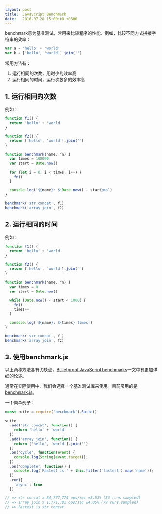 ```yaml
---
layout: post
title:  JavaScript Benchmark
date:   2016-07-28 15:00:00 +0800
---
```


benchmark意为基准测试，常用来比较程序的性能。例如，比较不同方式拼接字符串的效率：

```js
var a = 'hello' + 'world'
var b = ['hello', 'world'].join('')
```

常用方法有：

1. 运行相同的次数，用时少的效率高
2. 运行相同的时间，运行次数多的效率高

## 1. 运行相同的次数

例如：

```js
function f1() {
  return 'hello' + 'world'
}

function f2() {
  return ['hello', 'world'].join('')
}

function benchmark(name, fn) {
  var times = 100000
  var start = Date.now()

  for (let i = 0; i < times; i++) {
    fn()
  }

  console.log(`${name}: ${Date.now() - start}ms`)
}

benchmark('str concat', f1)
benchmark('array join', f2)
```

## 2. 运行相同的时间

例如：

```js
function f1() {
  return 'hello' + 'world'
}

function f2() {
  return ['hello', 'world'].join('')
}

function benchmark(name, fn) {
  var times = 0
  var start = Date.now()

  while (Date.now() - start < 1000) {
    fn()
    times++
  }

  console.log(`${name}: ${times} times`)
}

benchmark('str concat', f1)
benchmark('array join', f2)
```

## 3. 使用benchmark.js

以上两种方法各有优缺点，[Bulletproof JavaScript benchmarks](https://mathiasbynens.be/notes/javascript-benchmarking)一文中有更加详细的论述。

通常在实际使用中，我们会选择一个基准测试库来使用。目前常用的是[benchmark.js](https://github.com/bestiejs/benchmark.js)。

一个简单例子：

```js
const suite = require('benchmark').Suite()

suite
  .add('str concat', function() {
    return 'hello' + 'world'
  })
  .add('array join', function() {
    return ['hello', 'world'].join('')
  })
  .on('cycle', function(event) {
    console.log(String(event.target));
  })
  .on('complete', function() {
    console.log('Fastest is ' + this.filter('fastest').map('name'));
  })
  .run({
    'async': true
  })

// => str concat x 84,777,774 ops/sec ±3.53% (83 runs sampled)
// => array join x 1,771,781 ops/sec ±4.05% (79 runs sampled)
// => Fastest is str concat
```
